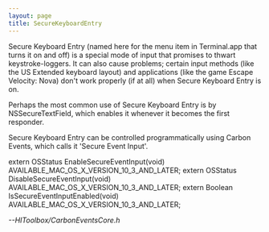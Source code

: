 ```yaml
---
layout: page
title: SecureKeyboardEntry
---
```


Secure Keyboard Entry (named here for the menu item in Terminal.app that turns it on and off) is a special mode of input that promises to thwart keystroke-loggers. It can also cause problems; certain input methods (like the US Extended keyboard layout) and applications (like the game Escape Velocity: Nova) don't work properly (if at all) when Secure Keyboard Entry is on.

Perhaps the most common use of Secure Keyboard Entry is by NSSecureTextField, which enables it whenever it becomes the first responder.

Secure Keyboard Entry can be controlled programmatically using Carbon Events, which calls it 'Secure Event Input'.

    
extern OSStatus EnableSecureEventInput(void) AVAILABLE_MAC_OS_X_VERSION_10_3_AND_LATER;
extern OSStatus DisableSecureEventInput(void) AVAILABLE_MAC_OS_X_VERSION_10_3_AND_LATER;
extern Boolean IsSecureEventInputEnabled(void) AVAILABLE_MAC_OS_X_VERSION_10_3_AND_LATER;

*--HIToolbox/CarbonEventsCore.h*

